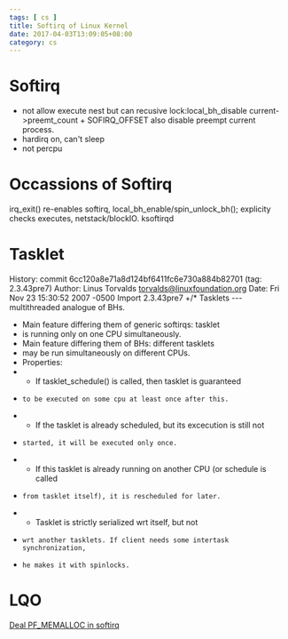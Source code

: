 ```yaml
---
tags: [ cs ] 
title: Softirq of Linux Kernel
date: 2017-04-03T13:09:05+08:00 
category: cs
---
```


# Softirq
* not allow execute nest but can recusive lock:local_bh_disable 
current->preemt_count + SOFIRQ_OFFSET also disable preempt current process.
* hardirq on, can't sleep
* not percpu

# Occassions of Softirq
irq_exit()
re-enables softirq, local_bh_enable/spin_unlock_bh(); explicity checks executes, netstack/blockIO.
ksoftirqd

# Tasklet
History: commit 6cc120a8e71a8d124bf6411fc6e730a884b82701 (tag: 2.3.43pre7)
Author: Linus Torvalds <torvalds@linuxfoundation.org>
Date:   Fri Nov 23 15:30:52 2007 -0500
    Import 2.3.43pre7
+/* Tasklets --- multithreaded analogue of BHs.
+   Main feature differing them of generic softirqs: tasklet
+   is running only on one CPU simultaneously.
+   Main feature differing them of BHs: different tasklets
+   may be run simultaneously on different CPUs.
+   Properties:
+   * If tasklet_schedule() is called, then tasklet is guaranteed
+     to be executed on some cpu at least once after this.
+   * If the tasklet is already scheduled, but its excecution is still not
+     started, it will be executed only once.
+   * If this tasklet is already running on another CPU (or schedule is called
+     from tasklet itself), it is rescheduled for later.
+   * Tasklet is strictly serialized wrt itself, but not
+     wrt another tasklets. If client needs some intertask synchronization,
+     he makes it with spinlocks.

# LQO
[Deal PF_MEMALLOC in softirq](http://thread.gmane.org/gmane.linux.kernel/1152658)

